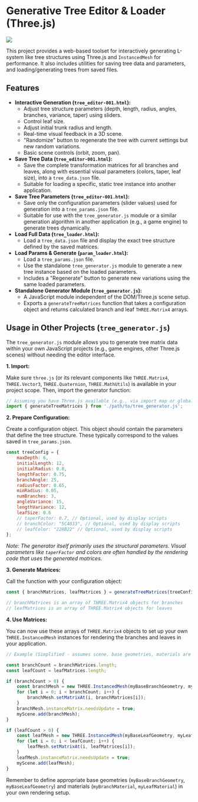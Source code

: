 # Generative Tree Editor & Loader (Three.js)

<img src="tree_editor.png" />

This project provides a web-based toolset for interactively generating L-system like tree structures using Three.js and `InstancedMesh` for performance. It also includes utilities for saving tree data and parameters, and loading/generating trees from saved files.

## Features

*   **Interactive Generation (`tree_editor-001.html`):**
    *   Adjust tree structure parameters (depth, length, radius, angles, branches, variance, taper) using sliders.
    *   Control leaf size.
    *   Adjust initial trunk radius and length.
    *   Real-time visual feedback in a 3D scene.
    *   "Randomize" button to regenerate the tree with current settings but new random variations.
    *   Basic scene controls (orbit, zoom, pan).
*   **Save Tree Data (`tree_editor-001.html`):**
    *   Save the complete transformation matrices for all branches and leaves, along with essential visual parameters (colors, taper, leaf size), into a `tree_data.json` file.
    *   Suitable for loading a specific, static tree instance into another application.
*   **Save Tree Parameters (`tree_editor-001.html`):**
    *   Save only the configuration parameters (slider values) used for generation into a `tree_params.json` file.
    *   Suitable for use with the `tree_generator.js` module or a similar generation algorithm in another application (e.g., a game engine) to generate trees dynamically.
*   **Load Full Data (`tree_loader.html`):**
    *   Load a `tree_data.json` file and display the exact tree structure defined by the saved matrices.
*   **Load Params & Generate (`param_loader.html`):**
    *   Load a `tree_params.json` file.
    *   Use the standalone `tree_generator.js` module to generate a new tree instance based on the loaded parameters.
    *   Includes a "Regenerate" button to generate new variations using the same loaded parameters.
*   **Standalone Generator Module (`tree_generator.js`):**
    *   A JavaScript module independent of the DOM/Three.js scene setup.
    *   Exports a `generateTreeMatrices` function that takes a configuration object and returns calculated branch and leaf `THREE.Matrix4` arrays.

## Usage in Other Projects (`tree_generator.js`)

The `tree_generator.js` module allows you to generate tree matrix data within your own JavaScript projects (e.g., game engines, other Three.js scenes) without needing the editor interface.

**1. Import:**

Make sure `three.js` (or its relevant components like `THREE.Matrix4`, `THREE.Vector3`, `THREE.Quaternion`, `THREE.MathUtils`) is available in your project scope. Then, import the generator function:

```javascript
// Assuming you have Three.js available (e.g., via import map or global)
import { generateTreeMatrices } from './path/to/tree_generator.js';
```

**2. Prepare Configuration:**

Create a configuration object. This object should contain the parameters that define the tree structure. These typically correspond to the values saved in `tree_params.json`.

```javascript
const treeConfig = {
    maxDepth: 6,
    initialLength: 12,
    initialRadius: 0.8,
    lengthFactor: 0.75,
    branchAngle: 25,
    radiusFactor: 0.65,
    minRadius: 0.05,
    numBranches: 3,
    angleVariance: 15,
    lengthVariance: 12,
    leafSize: 0.6
    // taperFactor: 0.7, // Optional, used by display scripts
    // branchColor: "5C4033", // Optional, used by display scripts
    // leafColor: "228B22" // Optional, used by display scripts
};
```
*Note: The generator itself primarily uses the structural parameters. Visual parameters like `taperFactor` and colors are often handled by the rendering code that *uses* the generated matrices.*

**3. Generate Matrices:**

Call the function with your configuration object:

```javascript
const { branchMatrices, leafMatrices } = generateTreeMatrices(treeConfig);

// branchMatrices is an array of THREE.Matrix4 objects for branches
// leafMatrices is an array of THREE.Matrix4 objects for leaves
```

**4. Use Matrices:**

You can now use these arrays of `THREE.Matrix4` objects to set up your own `THREE.InstancedMesh` instances for rendering the branches and leaves in your application.

```javascript
// Example (Simplified - assumes scene, base geometries, materials are set up)

const branchCount = branchMatrices.length;
const leafCount = leafMatrices.length;

if (branchCount > 0) {
    const branchMesh = new THREE.InstancedMesh(myBaseBranchGeometry, myBranchMaterial, branchCount);
    for (let i = 0; i < branchCount; i++) {
        branchMesh.setMatrixAt(i, branchMatrices[i]);
    }
    branchMesh.instanceMatrix.needsUpdate = true;
    myScene.add(branchMesh);
}

if (leafCount > 0) {
    const leafMesh = new THREE.InstancedMesh(myBaseLeafGeometry, myLeafMaterial, leafCount);
    for (let i = 0; i < leafCount; i++) {
        leafMesh.setMatrixAt(i, leafMatrices[i]);
    }
    leafMesh.instanceMatrix.needsUpdate = true;
    myScene.add(leafMesh);
}
```

Remember to define appropriate base geometries (`myBaseBranchGeometry`, `myBaseLeafGeometry`) and materials (`myBranchMaterial`, `myLeafMaterial`) in your own rendering setup. 
